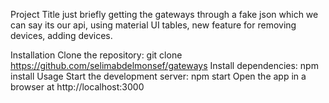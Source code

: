 Project Title
just briefly getting the gateways through a fake json which we can say its our api, using material UI tables, new feature for removing devices, adding devices.

Installation
Clone the repository: git clone https://github.com/selimabdelmonsef/gateways
Install dependencies: npm install
Usage
Start the development server: npm start
Open the app in a browser at http://localhost:3000
